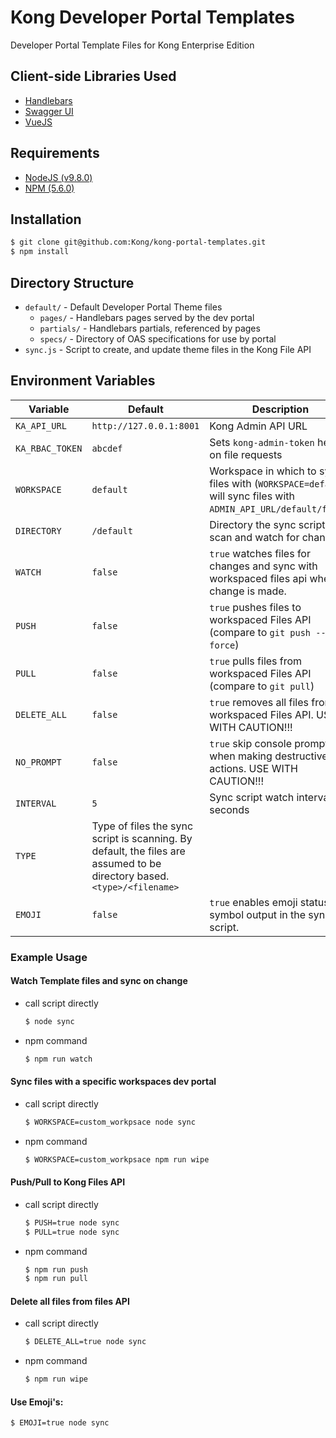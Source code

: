 # Kong Developer Portal Templates

Developer Portal Template Files for Kong Enterprise Edition

## Client-side Libraries Used

- [Handlebars](https://handlebarsjs.com/)
- [Swagger UI](https://github.com/swagger-api/swagger-ui)
- [VueJS](https://vuejs.org/)

## Requirements

- [NodeJS (v9.8.0)](https://nodejs.org/en/blog/release/v9.8.0/)
- [NPM (5.6.0)](https://www.npmjs.com/package/npm/v/5.6.0)

## Installation

```bash
$ git clone git@github.com:Kong/kong-portal-templates.git
$ npm install
```

## Directory Structure
- `default/` - Default Developer Portal Theme files
  - `pages/` - Handlebars pages served by the dev portal
  - `partials/` - Handlebars partials, referenced by pages
  - `specs/` - Directory of OAS specifications for use by portal
- `sync.js` - Script to create, and update theme files in the Kong File API

## Environment Variables

|Variable|Default|Description|
|---|---|---|
|`KA_API_URL`|`http://127.0.0.1:8001`|Kong Admin API URL|
|`KA_RBAC_TOKEN`|`abcdef`|Sets `kong-admin-token` header on file requests|
|`WORKSPACE`|`default`|Workspace in which to sync files with (`WORKSPACE=default` will sync files with `ADMIN_API_URL/default/files`)
|`DIRECTORY`|`/default`|Directory the sync script will scan and watch for changes.|
|`WATCH`|`false`|`true` watches files for changes and sync with workspaced files api when a change is made.|
|`PUSH`|`false`|`true` pushes files to workspaced Files API (compare to `git push --force`)|
|`PULL`|`false`|`true` pulls files from workspaced Files API (compare to `git pull`)|
|`DELETE_ALL`|`false`|`true` removes all files from workspaced Files API. USE WITH CAUTION!!!|
|`NO_PROMPT`|`false`|`true` skip console prompt when making destructive actions. USE WITH CAUTION!!!|
|`INTERVAL`|`5`|Sync script watch interval in seconds|
|`TYPE`|Type of files the sync script is scanning. By default, the files are assumed to be directory based. `<type>/<filename>`|
|`EMOJI`|`false`|`true` enables emoji status symbol output in the sync script.|

### Example Usage

#### Watch Template files and sync on change
- call script directly
  ```bash
  $ node sync
  ```

- npm command
  ```bash
  $ npm run watch
  ```

#### Sync files with a specific workspaces dev portal
- call script directly
  ```bash
  $ WORKSPACE=custom_workpsace node sync
  ```
- npm command
  ```bash
  $ WORKSPACE=custom_workpsace npm run wipe
  ```

#### Push/Pull to Kong Files API
- call script directly
  ```bash
  $ PUSH=true node sync
  $ PULL=true node sync
  ```
- npm command
  ```bash
  $ npm run push
  $ npm run pull
  ```

#### Delete all files from files API
- call script directly
  ```bash
  $ DELETE_ALL=true node sync
  ```
- npm command
  ```bash
  $ npm run wipe
  ```

#### Use Emoji's:
```bash
$ EMOJI=true node sync
```
